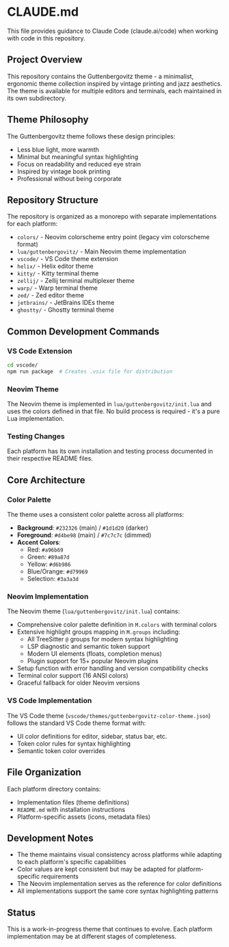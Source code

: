 # CLAUDE.md

This file provides guidance to Claude Code (claude.ai/code) when working with code in this repository.

## Project Overview

This repository contains the Guttenbergovitz theme - a minimalist, ergonomic theme collection inspired by vintage printing and jazz aesthetics. The theme is available for multiple editors and terminals, each maintained in its own subdirectory.

## Theme Philosophy

The Guttenbergovitz theme follows these design principles:
- Less blue light, more warmth
- Minimal but meaningful syntax highlighting  
- Focus on readability and reduced eye strain
- Inspired by vintage book printing
- Professional without being corporate

## Repository Structure

The repository is organized as a monorepo with separate implementations for each platform:

- `colors/` - Neovim colorscheme entry point (legacy vim colorscheme format)
- `lua/guttenbergovitz/` - Main Neovim theme implementation
- `vscode/` - VS Code theme extension
- `helix/` - Helix editor theme
- `kitty/` - Kitty terminal theme
- `zellij/` - Zellij terminal multiplexer theme
- `warp/` - Warp terminal theme
- `zed/` - Zed editor theme
- `jetbrains/` - JetBrains IDEs theme
- `ghostty/` - Ghostty terminal theme

## Common Development Commands

### VS Code Extension
```bash
cd vscode/
npm run package  # Creates .vsix file for distribution
```

### Neovim Theme
The Neovim theme is implemented in `lua/guttenbergovitz/init.lua` and uses the colors defined in that file. No build process is required - it's a pure Lua implementation.

### Testing Changes
Each platform has its own installation and testing process documented in their respective README files.

## Core Architecture

### Color Palette
The theme uses a consistent color palette across all platforms:
- **Background**: `#232326` (main) / `#1d1d20` (darker)
- **Foreground**: `#d4be98` (main) / `#7c7c7c` (dimmed)
- **Accent Colors**: 
  - Red: `#a96b69`
  - Green: `#89a87d`
  - Yellow: `#d6b986`
  - Blue/Orange: `#d79969`
  - Selection: `#3a3a3d`

### Neovim Implementation
The Neovim theme (`lua/guttenbergovitz/init.lua`) contains:
- Comprehensive color palette definition in `M.colors` with terminal colors
- Extensive highlight groups mapping in `M.groups` including:
  - All TreeSitter `@` groups for modern syntax highlighting
  - LSP diagnostic and semantic token support
  - Modern UI elements (floats, completion menus)
  - Plugin support for 15+ popular Neovim plugins
- Setup function with error handling and version compatibility checks
- Terminal color support (16 ANSI colors)
- Graceful fallback for older Neovim versions

### VS Code Implementation
The VS Code theme (`vscode/themes/guttenbergovitz-color-theme.json`) follows the standard VS Code theme format with:
- UI color definitions for editor, sidebar, status bar, etc.
- Token color rules for syntax highlighting
- Semantic token color overrides

## File Organization

Each platform directory contains:
- Implementation files (theme definitions)
- `README.md` with installation instructions
- Platform-specific assets (icons, metadata files)

## Development Notes

- The theme maintains visual consistency across platforms while adapting to each platform's specific capabilities
- Color values are kept consistent but may be adapted for platform-specific requirements
- The Neovim implementation serves as the reference for color definitions
- All implementations support the same core syntax highlighting patterns

## Status

This is a work-in-progress theme that continues to evolve. Each platform implementation may be at different stages of completeness.
